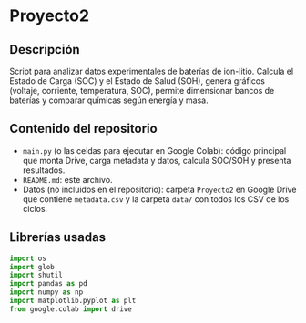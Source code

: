 # Proyecto2

## Descripción
Script para analizar datos experimentales de baterías de ion-litio. Calcula el Estado de Carga (SOC) y el Estado de Salud (SOH), genera gráficos (voltaje, corriente, temperatura, SOC), permite dimensionar bancos de baterías y comparar químicas según energía y masa.

## Contenido del repositorio
- `main.py` (o las celdas para ejecutar en Google Colab): código principal que monta Drive, carga metadata y datos, calcula SOC/SOH y presenta resultados.
- `README.md`: este archivo.
- Datos (no incluidos en el repositorio): carpeta `Proyecto2` en Google Drive que contiene `metadata.csv` y la carpeta `data/` con todos los CSV de los ciclos.

## Librerías usadas
```python
import os
import glob
import shutil
import pandas as pd
import numpy as np
import matplotlib.pyplot as plt
from google.colab import drive



  
